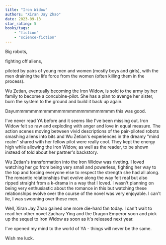 ```yaml
---
title: "Iron Widow"
authors: "Xiran Jay Zhao"
date: 2023-09-13
star_rating: 5
books/tags:
    - "fiction"
    - "science-fiction"
---
```

Big robots,

fighting off aliens,

piloted by pairs of young men and women (mostly boys and girls), with the men draining the life force from the women (often killing them in the process).

Wu Zetian, eventually becoming the Iron Widow, is sold to the army by her family to become a concubine-pilot. She has a plan to avenge her sister, burn the system to the ground and build it back up again.

Dayummmmmmmmmmmmmmmmmmmmmmmmmm this was good.

I've never read YA before and it seems like I've been missing out. Iron Widow felt so raw and exploding with anger and love in equal measure. The action scenes moving between vivid descriptions of the pair-piloted robots smashing aliens into bits and Wu Zetian's experiences in the dreamy "mind realm" shared with her fellow pilot were really cool. They kept the energy high while allowing the Iron Widow, as well as the reader, to be shown instead of told about her partner's backstory.

Wu Zetian's transformation into the Iron Widow was riveting. I loved watching her go from being very small and powerless, fighting her way to the top and forcing everyone else to respect the strength she had all along. The romantic relationships that evolve along the way felt real but also ripped straight from a k-drama in a way that I loved. I wasn't planning on being very enthusiastic about the romance in this but watching these relationships evolve over the course of the novel was very enjoyable. I can't lie, I was swooning over these men.

Well, Xiran Jay Zhao gained one more die-hard fan today. I can't wait to read her other novel Zachary Ying and the Dragon Emperor soon and pick up the sequel to Iron Widow as soon as it's released next year.

I've opened my mind to the world of YA - things will never be the same.

Wish me luck.